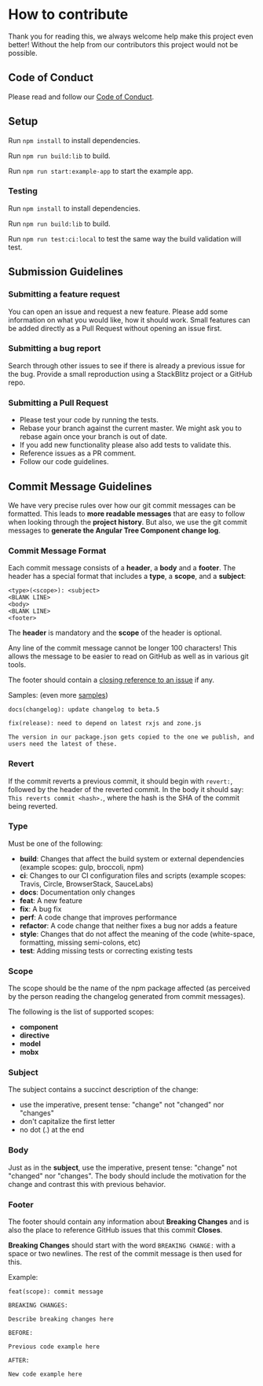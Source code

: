 # How to contribute

Thank you for reading this, we always welcome help make this project even better! Without the help from our contributors this project would not be possible.

## Code of Conduct
Please read and follow our [Code of Conduct][coc].

## Setup

Run `npm install` to install dependencies.

Run `npm run build:lib` to build.

Run `npm run start:example-app` to start the example app.

### Testing

Run `npm install` to install dependencies.

Run `npm run build:lib` to build.

Run `npm run test:ci:local` to test the same way the build validation will test.

## Submission Guidelines

### Submitting a feature request

You can open an issue and request a new feature. Please add some information on what you would like, how it should work. Small features can be added directly as a Pull Request without opening an issue first.

### Submitting a bug report

Search through other issues to see if there is already a previous issue for the bug. Provide a small reproduction using a StackBlitz project or a GitHub repo.

### Submitting a Pull Request

- Please test your code by running the tests.
- Rebase your branch against the current master. We might ask you to rebase again once your branch is out of date.
- If you add new functionality please also add tests to validate this.
- Reference issues as a PR comment.
- Follow our code guidelines.

## Commit Message Guidelines

We have very precise rules over how our git commit messages can be formatted.  This leads to **more
readable messages** that are easy to follow when looking through the **project history**.  But also,
we use the git commit messages to **generate the Angular Tree Component change log**.

### Commit Message Format

Each commit message consists of a **header**, a **body** and a **footer**. The header has a special
format that includes a **type**, a **scope**, and a **subject**:

```
<type>(<scope>): <subject>
<BLANK LINE>
<body>
<BLANK LINE>
<footer>
```

The **header** is mandatory and the **scope** of the header is optional.

Any line of the commit message cannot be longer 100 characters! This allows the message to be easier
to read on GitHub as well as in various git tools.

The footer should contain a [closing reference to an issue](https://help.github.com/articles/closing-issues-via-commit-messages/) if any.

Samples: (even more [samples](https://github.com/docentovich/angular-tree-component/commits/master))

```
docs(changelog): update changelog to beta.5
```

```
fix(release): need to depend on latest rxjs and zone.js

The version in our package.json gets copied to the one we publish, and users need the latest of these.
```

### Revert

If the commit reverts a previous commit, it should begin with `revert:`, followed by the header of the reverted commit. In the body it should say: `This reverts commit <hash>.`, where the hash is the SHA of the commit being reverted.

### Type

Must be one of the following:

- **build**: Changes that affect the build system or external dependencies (example scopes: gulp, broccoli, npm)
- **ci**: Changes to our CI configuration files and scripts (example scopes: Travis, Circle, BrowserStack, SauceLabs)
- **docs**: Documentation only changes
- **feat**: A new feature
- **fix**: A bug fix
- **perf**: A code change that improves performance
- **refactor**: A code change that neither fixes a bug nor adds a feature
- **style**: Changes that do not affect the meaning of the code (white-space, formatting, missing semi-colons, etc)
- **test**: Adding missing tests or correcting existing tests

### Scope

The scope should be the name of the npm package affected (as perceived by the person reading the changelog generated from commit messages).

The following is the list of supported scopes:

- **component**
- **directive**
- **model**
- **mobx**

### Subject

The subject contains a succinct description of the change:

- use the imperative, present tense: "change" not "changed" nor "changes"
- don't capitalize the first letter
- no dot (.) at the end

### Body

Just as in the **subject**, use the imperative, present tense: "change" not "changed" nor "changes".
The body should include the motivation for the change and contrast this with previous behavior.

### Footer

The footer should contain any information about **Breaking Changes** and is also the place to
reference GitHub issues that this commit **Closes**.

**Breaking Changes** should start with the word `BREAKING CHANGE:` with a space or two newlines. The rest of the commit message is then used for this.

Example:

```
feat(scope): commit message

BREAKING CHANGES:

Describe breaking changes here

BEFORE:

Previous code example here

AFTER:

New code example here
```

[coc]: https://github.com/docentovich/angular-tree-component/blob/master/CODE_OF_CONDUCT.md
